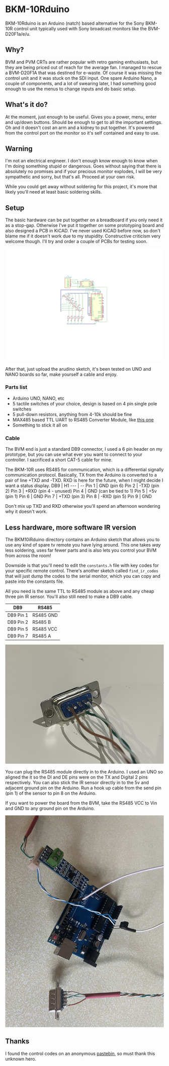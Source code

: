 # BKM-10Rduino

BKM-10Rduino is an Arduino (natch) based alternative for the Sony BKM-10R control unit typically used with Sony broadcast monitors like the BVM-D20F1a/e/u.

## Why?

BVM and PVM CRTs are rather popular with retro gaming enthusiasts, but they are being priced out of reach for the average fan. I managed to rescue a BVM-D20F1A that was destined for e-waste. Of course it was missing the control unit and it was stuck on the SDI input. One spare Arduino Nano, a couple of components, and a lot of swearing later, I had something good enough to use the menus to change inputs and do basic setup.

## What's it do?

At the moment, just enough to be useful. Gives you a power, menu, enter and up/down buttons. Should be enough to get to all the important settings. Oh and it doesn't cost an arm and a kidney to put together. It's powered from the control port on the monitor so it's self contained and easy to use.

## Warning

I'm not an electrical engineer. I don't enough know enough to know when I'm doing something stupid or dangerous. Goes without saying that there is absolutely no promises and if your precious monitor explodes, I will be very sympathetic and sorry, but that's all. Proceed at your own risk.

While you could get away without soldering for this project, it's more that likely you'll need at least basic soldering skills.

## Setup

The basic hardware can be put together on a breadboard if you only need it as a stop-gap. Otherwise I've put it together on some prototyping board and also designed a PCB in KiCAD. I've never used KiCAD before now, so don't blame me if it doesn't work due to my stupidity. Constructive criticism very welcome though. I'll try and order a couple of PCBs for testing soon.

![circuit diagram](bkm10rduino.svg)

After that, just upload the arudino sketch, it's been tested on UNO and NANO boards so far, make yourself a cable and enjoy.

### Parts list
* Arduino UNO, NANO, etc
* 5 tactile switches of your choice, design is based on 4 pin single pole switches
* 5 pull-down resistors, anything from 4-10k should be fine
* MAX485 based TTL UART to RS485 Converter Module, like [this one](https://core-electronics.com.au/ttl-uart-to-rs485-converter-module.html)
* Something to stick it all on

### Cable

The BVM end is just a standard DB9 connector, I used a 6 pin header on my prototype, but you can use what ever you want to connect to your controller. I sacrificed a short CAT-5 cable for mine.


The BKM-10R uses RS485 for communication, which is a differential signally communication protocol. Basically, TX from the Arduino is converted to a pair of line +TXD and -TXD. RXD is here for the future, when I might decide I want a status display.
DB9 | H1
--- | --
Pin 1 | GND (pin 6)
Pin 2 | -TXD (pin 2)
Pin 3 | +RXD (pin 4 - unused)
Pin 4 | GND (can be tied to 1)
Pin 5 | +5v (pin 1)
Pin 6 | GND
Pin 7 | +TXD (pin 3)
Pin 8 | -RXD (pin 5)
Pin 9 | GND


Don't mix up TXD and RXD otherwise you'll spend an afternoon wondering why it doesn't work.

## Less hardware, more software IR version

The BKM10iRduino directory contains an Arduino sketch that allows you to use any kind of spare tv remote you have lying around. This one takes *way* less soldering, 
uses far fewer parts and is also lets you control your BVM from across the room!


Downside is that you'll need to edit the `constants.h` file with key codes for your specific remote control. There's another sketch called `find_ir_codes` 
that will just dump the codes to the serial monitor, which you can copy and paste into the constants file.


All you need is the same TTL to RS485 module as above and any cheap three pin IR sensor. You'll also still need to make a DB9 cable.

DB9 | RS485
--- | -----
DB9 Pin 1 | RS485 GND
DB9 Pin 2 | RS485 B
DB9 Pin 5 | RS485 VCC
DB9 Pin 7 | RS485 A

![ir cable](ir_cable.jpeg)

You can plug the RS485 module directly in to the Arduino. I used an UNO so aligned the it so the DI and DE pins were on the TX and Digital 2 pins respectively.
You can also stick the IR sensor directly in to the 5v and adjacent ground pin on the Arduino. Run a hook up cable from the send pin (pin 1) of the sensor to
pin 8 on the Arduino.


If you want to power the board from the BVM, take the RS485 VCC to Vin and GND to any ground pin on the Arduino.

![ir_setup](ir_setup.jpeg)

## Thanks

I found the control codes on an anonymous [pastebin](https://pastebin.com/aTUWf33J), so must thank this unknown hero.
